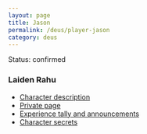 ```yaml
---
layout: page
title: Jason
permalink: /deus/player-jason
category: deus
---
```

Status: confirmed

### Laiden Rahu
* [Character description](char-public-jason)
* [Private page](char-private-jason)
* [Experience tally and announcements](announce-jason)
* [Character secrets](char-secrets-jason)

